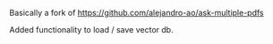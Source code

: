 Basically a fork of https://github.com/alejandro-ao/ask-multiple-pdfs

Added functionality to load / save vector db.